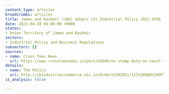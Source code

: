 ```yaml
---
content_type: articles
breadcrumbs: articles
title: Jammu and Kashmir (J&K) adopts its Industrial Policy 2021-2030
date: 2021-04-28 04:00:00 +0000
states:
- Union Territory of Jammu and Kashmir
sectors:
- Industrial Policy and Business Regulations
subsectors: []
sources:
- name: Cross Town News
  url: https://www.crosstownnews.in/post/63096/no-stamp-duty-no-court-fee-for-corporates-to-invest-in-jak-.html
details:
- name: The Policy
  url: http://jkindustriescommerce.nic.in/Orders%202021/117%20IND%20OF%202021.pdf
is_analysis: false

---
```

